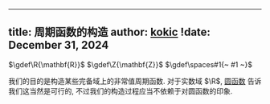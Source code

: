 
---
title: 周期函数的构造
author: [kokic](/kokic.md)
!date: December 31, 2024
---

$\gdef\R{\mathbf{R}}$
$\gdef\Z{\mathbf{Z}}$
$\gdef\spaces#1{~ #1 ~}$

我们的目的是构造某些完备域上的非常值周期函数. 对于实数域 $\R$, [圆函数](/mille-plateaux/circular-curve) 告诉我们这当然是可行的, 不过我们的构造过程应当不依赖于对圆函数的印象. 

[](/mille-plateaux/periodic-functions-1.md#:embed)
[](/mille-plateaux/periodic-functions-2.md#:embed)
